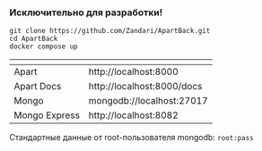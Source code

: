 ### Исключительно для разработки!

```
git clone https://github.com/Zandari/ApartBack.git
cd ApartBack
docker compose up
```

| <!-- -->      | <!-- -->                   |
|:--------------|:---------------------------|
| Apart         | http://localhost:8000      |
| Apart Docs    | http://localhost:8000/docs |
| Mongo         | mongodb://localhost:27017  |
| Mongo Express | http://localhost:8082      |

Стандартные данные от root-пользователя mongodb: `root:pass`
